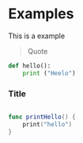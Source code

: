 # Examples

This is a example
>Quote
```python
def hello():
    print ("Heelo")
```

### Title

```swift

func printHello() {
    print("hello")
}
```
